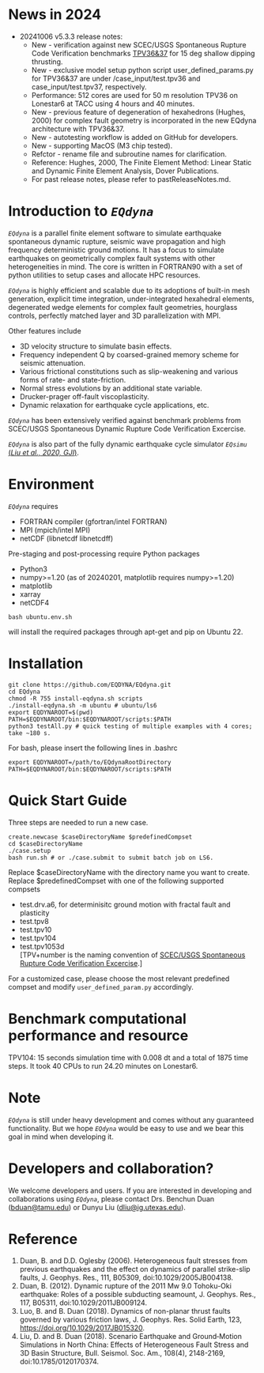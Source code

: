 # News in 2024
* 20241006 v5.3.3 release notes:
  * New - verification against new SCEC/USGS Spontaneous Rupture Code Verification benchmarks [TPV36&37](https://strike.scec.org/cvws/tpv36_37docs.html) for 15 deg shallow dipping thrusting. 
  * New - exclusive model setup python script user_defined_params.py for TPV36&37 are under /case_input/test.tpv36 and case_input/test.tpv37, respectively. 
  * Performance: 512 cores are used for 50 m resolution TPV36 on Lonestar6 at TACC using 4 hours and 40 minutes. 
  * New - previous feature of degeneration of hexahedrons (Hughes, 2000) for complex fault geometry is incorporated in the new EQdyna architecture with TPV36&37.
  * New - autotesting workflow is added on GitHub for developers. 
  * New - supporting MacOS (M3 chip tested).
  * Refctor - rename file and subroutine names for clarification.
  * Reference: Hughes, 2000, The Finite Element Method: Linear Static and Dynamic Finite Element Analysis, Dover Publications.  
  * For past release notes, please refer to pastReleaseNotes.md.

# Introduction to *```EQdyna```*

*```EQdyna```* is a parallel finite element software to simulate earthquake spontaneous dynamic rupture, seismic wave propagation and high frequency deterministic ground motions. It has a focus to simulate earthquakes on geometrically complex fault systems with other heterogeneities in mind. The core is written in FORTRAN90 with a set of python utilities to setup cases and allocate HPC resources.  <br/>

*```EQdyna```* is highly efficient and scalable due to its adoptions of built-in mesh generation, explicit time integration, under-integrated hexahedral elements, degenerated wedge elements for complex fault geometries, hourglass controls, perfectly matched layer and 3D parallelization with MPI. <br/> 

Other features include 
* 3D velocity structure to simulate basin effects.
* Frequency independent Q by coarsed-grained memory scheme for seismic attenuation. 
* Various frictional constitutions such as slip-weakening and various forms of rate- and state-friction.
* Normal stress evolutions by an additional state variable.
* Drucker-prager off-fault viscoplasticity.
* Dynamic relaxation for earthquake cycle applications, etc.

*```EQdyna```* has been extensively verified against benchmark problems from SCEC/USGS Spontaneous Dynamic Rupture Code Verification Excercise.

*```EQdyna```* is also part of the fully dynamic earthquake cycle simulator *```EQsimu```* [(*Liu et al., 2020, GJI*)](https://www.researchgate.net/publication/346814142_EQsimu_a_3-D_finite_element_dynamic_earthquake_simulator_for_multicycle_dynamics_of_geometrically_complex_faults_governed_by_rate-_and_state-dependent_friction).

# Environment
*```EQdyna```* requires <br/>
  - FORTRAN compiler (gfortran/intel FORTRAN)
  - MPI (mpich/intel MPI)
  - netCDF (libnetcdf libnetcdff)

Pre-staging and post-processing require Python packages <br/>
  - Python3
  - numpy>=1.20 (as of 20240201, matplotlib requires numpy>=1.20)
  - matplotlib
  - xarray
  - netCDF4
```
bash ubuntu.env.sh
```
will install the required packages through apt-get and pip on Ubuntu 22. <br/>

# Installation
```
git clone https://github.com/EQDYNA/EQdyna.git
cd EQdyna
chmod -R 755 install-eqdyna.sh scripts
./install-eqdyna.sh -m ubuntu # ubuntu/ls6
export EQDYNAROOT=$(pwd)
PATH=$EQDYNAROOT/bin:$EQDYNAROOT/scripts:$PATH
python3 testAll.py # quick testing of multiple examples with 4 cores; take ~180 s.
```
For bash, please insert the following lines in .bashrc
```
export EQDYNAROOT=/path/to/EQdynaRootDirectory
PATH=$EQDYNAROOT/bin:$EQDYNAROOT/scripts:$PATH
```

# Quick Start Guide
Three steps are needed to run a new case. <br/>
```
create.newcase $caseDirectoryName $predefinedCompset
cd $caseDirectoryName
./case.setup
bash run.sh # or ./case.submit to submit batch job on LS6.
```
Replace $caseDirectoryName with the directory name you want to create. <br/>
Replace $predefinedCompset with one of the following supported compsets <br/>
* test.drv.a6, for determinisitc ground motion with fractal fault and plasticity
* test.tpv8
* test.tpv10
* test.tpv104
* test.tpv1053d <br/>
[TPV+number is the naming convention of [SCEC/USGS Spontaneous Rupture Code Verification Excercise](https://strike.scec.org/cvws/).] <br/>

For a customized case, please choose the most relevant predefined compset and modify ```user_defined_param.py``` accordingly. <br/>

# Benchmark computational performance and resource
TPV104:   15 seconds simulation time with 0.008 dt and a total of 1875 time steps. It took 40 CPUs to run 24.20 minutes on Lonestar6.  <br/>

# Note
*```EQdyna```* is still under heavy development and comes without any guaranteed functionality. But we hope *```EQdyna```* would be easy to use and we bear this goal in mind when developing it. 

# Developers and collaboration?
We welcome developers and users. If you are interested in developing and collaborations using *```EQdyna```*, please contact Drs. Benchun Duan (bduan@tamu.edu) or Dunyu Liu (dliu@ig.utexas.edu).

# Reference
1. Duan, B. and D.D. Oglesby (2006). Heterogeneous fault stresses from previous earthquakes and the effect on dynamics of parallel strike-slip faults, J. Geophys. Res., 111, B05309, doi:10.1029/2005JB004138.
2. Duan, B. (2012). Dynamic rupture of the 2011 Mw 9.0 Tohoku-Oki earthquake: Roles of a possible subducting seamount, J. Geophys. Res., 117, B05311, doi:10.1029/2011JB009124.
3. Luo, B. and B. Duan (2018). Dynamics of non-planar thrust faults governed by various friction laws, J. Geophys. Res. Solid Earth, 123, https://doi.org/10.1029/2017JB015320.
4. Liu, D. and B. Duan (2018). Scenario Earthquake and Ground‐Motion Simulations in North China: Effects of Heterogeneous Fault Stress and 3D Basin Structure, Bull. Seismol. Soc. Am., 108(4), 2148-2169, doi:10.1785/0120170374.
